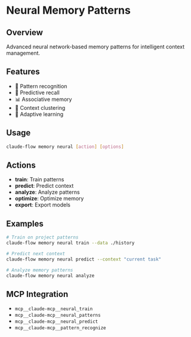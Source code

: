 # Neural Memory Patterns

## Overview
Advanced neural network-based memory patterns for intelligent context management.

## Features
- 🧠 Pattern recognition
- 🔮 Predictive recall
- 📊 Associative memory
- 🎯 Context clustering
- 🔄 Adaptive learning

## Usage
```bash
claude-flow memory neural [action] [options]
```

## Actions
- **train**: Train patterns
- **predict**: Predict context
- **analyze**: Analyze patterns
- **optimize**: Optimize memory
- **export**: Export models

## Examples
```bash
# Train on project patterns
claude-flow memory neural train --data ./history

# Predict next context
claude-flow memory neural predict --context "current task"

# Analyze memory patterns
claude-flow memory neural analyze
```

## MCP Integration
- `mcp__claude-mcp__neural_train`
- `mcp__claude-mcp__neural_patterns`
- `mcp__claude-mcp__neural_predict`
- `mcp__claude-mcp__pattern_recognize`
